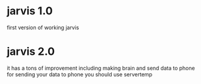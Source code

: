 # jarvis 1.0
first version of working jarvis
# jarvis 2.0
it has a tons of improvement including making brain and send data to phone
for sending your data to phone you should use servertemp

